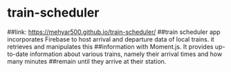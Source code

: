 # train-scheduler
##link: https://mehyar500.github.io/train-scheduler/
##train scheduler app incorporates Firebase to host arrival and departure data of local trains. it retrieves and manipulates this ##information with Moment.js. It provides up-to-date information about various trains, namely their arrival times and how many minutes ##remain until they arrive at their station.
